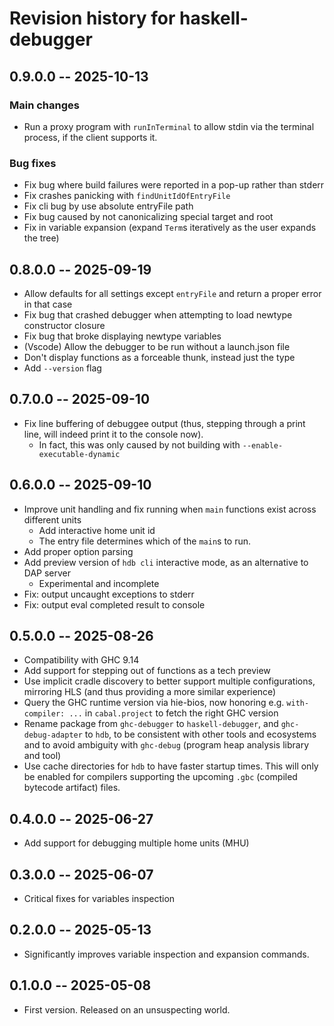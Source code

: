 # Revision history for haskell-debugger

## 0.9.0.0 -- 2025-10-13

### Main changes

* Run a proxy program with `runInTerminal` to allow stdin via the terminal process, if the client supports it.

### Bug fixes

* Fix bug where build failures were reported in a pop-up rather than stderr
* Fix crashes panicking with `findUnitIdOfEntryFile`
* Fix cli bug by use absolute entryFile path
* Fix bug caused by not canonicalizing special target and root
* Fix in variable expansion (expand `Term`s iteratively as the user expands the tree)

## 0.8.0.0 -- 2025-09-19

* Allow defaults for all settings except `entryFile` and return a proper error in that case
* Fix bug that crashed debugger when attempting to load newtype constructor closure
* Fix bug that broke displaying newtype variables
* (Vscode) Allow the debugger to be run without a launch.json file
* Don't display functions as a forceable thunk, instead just the type
* Add `--version` flag

## 0.7.0.0 -- 2025-09-10

* Fix line buffering of debuggee output (thus, stepping through a print line, will indeed print it to the console now).
    * In fact, this was only caused by not building with `--enable-executable-dynamic`

## 0.6.0.0 -- 2025-09-10

* Improve unit handling and fix running when `main` functions exist across different units
    * Add interactive home unit id
    * The entry file determines which of the `main`s to run.
* Add proper option parsing
* Add preview version of `hdb cli` interactive mode, as an alternative to DAP server
    * Experimental and incomplete
* Fix: output uncaught exceptions to stderr
* Fix: output eval completed result to console

## 0.5.0.0 -- 2025-08-26

* Compatibility with GHC 9.14
* Add support for stepping out of functions as a tech preview
* Use implicit cradle discovery to better support multiple configurations,
  mirroring HLS (and thus providing a more similar experience)
* Query the GHC runtime version via hie-bios, now honoring e.g. `with-compiler:
  ...` in `cabal.project` to fetch the right GHC version
* Rename package from `ghc-debugger` to `haskell-debugger`, and
  `ghc-debug-adapter` to `hdb`, to be consistent with other tools and
  ecosystems and to avoid ambiguity with `ghc-debug` (program heap analysis library and
  tool)
* Use cache directories for `hdb` to have faster startup times. This will only
  be enabled for compilers supporting the upcoming `.gbc` (compiled bytecode
  artifact) files.

## 0.4.0.0 -- 2025-06-27

* Add support for debugging multiple home units (MHU)

## 0.3.0.0 -- 2025-06-07

* Critical fixes for variables inspection

## 0.2.0.0 -- 2025-05-13

* Significantly improves variable inspection and expansion commands.

## 0.1.0.0 -- 2025-05-08

* First version. Released on an unsuspecting world.

